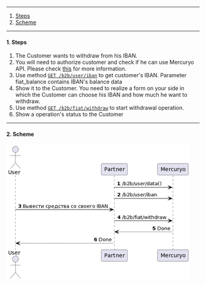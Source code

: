 ***

1. [Steps](#steps)
2. [Scheme](#scheme)

***

<a name="steps"></a>
#### 1. Steps

1. The Customer wants to withdraw from his IBAN.
2. You will need to authorize customer and check if he can use Mercuryo API. Please check [this](../new-sign-in/README.md) for more information.
3. Use method [`GET /b2b/user/iban`](https://sandbox-cryptosaas.mrcr.io/v1.6/comm-docs/index.html#api-B2B_User-IbanGet) to get customer's IBAN. Parameter fiat_balance contains IBAN's balance data
4. Show it to the Customer. You need to realize a form on your side in which the Customer can choose his IBAN and how much he want to withdraw.
5. Use method [`GET /b2b/fiat/withdraw`](https://sandbox-cryptosaas.mrcr.io/v1.6/comm-docs/index.html#api-B2B_User-IbanWithdraw) to start withdrawal operation.
6. Show a operation's status to the Customer

***

<a name="scheme"></a>
#### 2. Scheme

![new-withdraw](new-withdraw.png)
